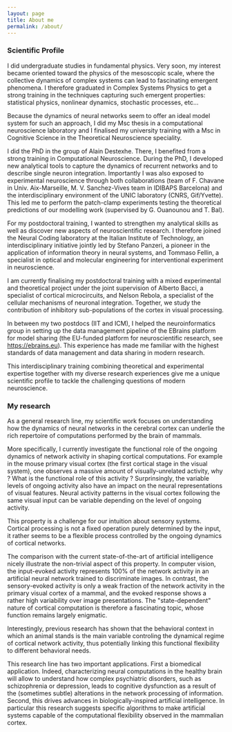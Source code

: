 ```yaml
---
layout: page
title: About me
permalink: /about/
---
```


### Scientific Profile

I did undergraduate studies in fundamental physics. Very soon, my interest became oriented toward the physics of the mesoscopic scale, where the collective dynamics of complex systems can lead to fascinating emergent phenomena. I therefore graduated in Complex Systems Physics to get a strong training in the techniques capturing such emergent properties: statistical physics, nonlinear dynamics, stochastic processes, etc… 

Because the dynamics of neural networks seem to offer an ideal model system for such an approach, I did my Msc thesis in a computational neuroscience laboratory and I finalised my university training with a Msc in Cognitive Science in the Theoretical Neuroscience speciality.

I did the PhD in the group of Alain Destexhe. There, I benefited from a strong training in Computational Neuroscience. During the PhD, I developed new analytical tools to capture the dynamics of recurrent networks and to describe single neuron integration. Importantly I was also exposed to experimental neuroscience through both collaborations (team of F. Chavane in Univ. Aix-Marseille, M. V. Sanchez-Vives team in IDIBAPS Barcelona) and the interdisciplinary environment of the UNIC laboratory (CNRS, Gif/Yvette). This led me to perform the patch-clamp experiments testing the theoretical predictions of our modelling work (supervised by G. Ouanounou and T. Bal). 

For my postdoctoral training, I wanted to strengthen my analytical skills as well as discover new aspects of neuroscientific research. I therefore joined the Neural Coding laboratory at the Italian Institute of Technology, an interdisciplinary initiative jointly led by Stefano Panzeri, a pioneer in the application of information theory in neural systems, and Tommaso Fellin, a specialist in optical and molecular engineering for interventional experiment in neuroscience. 

I am currently finalising my postdoctoral training with a mixed experimental and theoretical project under the joint supervision of Alberto Bacci, a specialist of cortical microcircuits, and Nelson Rebola, a specialist of the cellular mechanisms of neuronal integration. Together, we study the contribution of inhibitory sub-populations of the cortex in visual processing. 

In between my two postdocs (IIT and ICM), I helped the neuroinformatics group in setting up the data management pipeline of the EBrains platform for model sharing (the EU-funded platform for neuroscientific research, see https://ebrains.eu). This experience has made me familiar with the highest standards of data management and data sharing in modern research. 

This interdisciplinary training combining theoretical and experimental expertise together with my diverse research experiences give me a unique scientific profile to tackle the challenging questions of modern neuroscience.

<!--I did undergraduate studies in theoretical physics. I specialized in the study of complex systems (Msc Complex Systems Physics, Sorbonne Université), i.e. a training based on statistical physics, nonlinear dynamics, stochastic processes and numerical methods to simulate complex systems.-->

<!--I did a PhD in the laboratory for Computational Neuroscience at CNRS (group of A. Destexhe), where I studied the circuit and cellular features regulating population dynamics in the neocortex using theoretical and experimental approaches.-->

<!--I was then a postdoctoral fellow in the Neural Coding laboratory at the Italian Institute of Technology (group of T. Fellin & S. Panzeri) where I worked on cortical dynamics during wakefulness (see ). -->

<!--I am currently a postdoctoral fellow working on a collaborative project involving the groups of cellular and circuit physiology in the Paris Brain Institute (ICM, groups of N. Rebola and A. Bacci).-->

### My research

As a general research line, my scientific work focuses on understanding how the dynamics of neural networks in the cerebral cortex can underlie the rich repertoire of computations performed by the brain of mammals.

More specifically, I currently investigate the functional role of the ongoing dynamics of network activity in shaping cortical computations. 
For example in the mouse primary visual cortex (the first cortical stage in the visual system), one observes a massive amount of visually-unrelated activity, why ? What is the functional role of this activity ? Surprinsingly, the variable levels of ongoing activity also have an impact on the neural representations of visual features. Neural activity patterns in the visual cortex following the same visual input can be variable depending on the level of ongoing activity. 

This property is a challenge for our intuition about sensory systems. Cortical processing is not a fixed operation purely determined by the input, it rather seems to be a flexible process controlled by the ongoing dynamics of cortical networks. 

The comparison with the current state-of-the-art of artificial intelligence nicely illustrate the non-trivial aspect of this property. In computer vision, the input-evoked activity represents 100% of the network activity in an artificial neural network trained to discriminate images. 
In contrast, the sensory-evoked activity is only a weak fraction of the network activity in the primary visual cortex of a mammal, and the evoked response shows a rather high variability over image presentations. The "state-dependent" nature of cortical computation is therefore a fascinating topic, whose function remains largely enigmatic.

Interestingly, previous research has shown that the behavioral context in which an animal stands is the main variable controling the dynamical regime of cortical network activity, thus potentially linking this functional flexibility to different behavioral needs.

This research line has two important applications. First a biomedical application. Indeed, characterizing neural computations in the healthy brain will allow to understand how complex psychiatric disorders, such as schizophrenia or depression, leads to cognitive dysfunction as a result of the (sometimes subtle) alterations in the network processing of information. Second, this drives advances in biologically-inspired artificial intelligence. In particular this research suggests specific algorithms to make artificial systems capable of the computational flexibility observed in the mammalian cortex.


<!--### Other personal interests-->

<!--Besides my current research topic, I am a passionate reader of the popular literature in the fields of physics, biology and history. -->
<!--I actively follow the development of the field of "Big History", a multi-level and multi-disciplinary description of the history of human civilizations. Integrating the wealth of information coming from very different fields in order to build a comprehensive picture of humankind evolution is a fascinating challenge.-->

<!--In my spare time, I am a (still not decent) jazz guitar player and I love to (slowly) ride my road bike on the nasty routes of the french/italian Alps.-->
